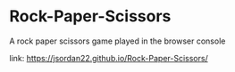 # Rock-Paper-Scissors
A rock paper scissors game played in the browser console

link: https://jsordan22.github.io/Rock-Paper-Scissors/

